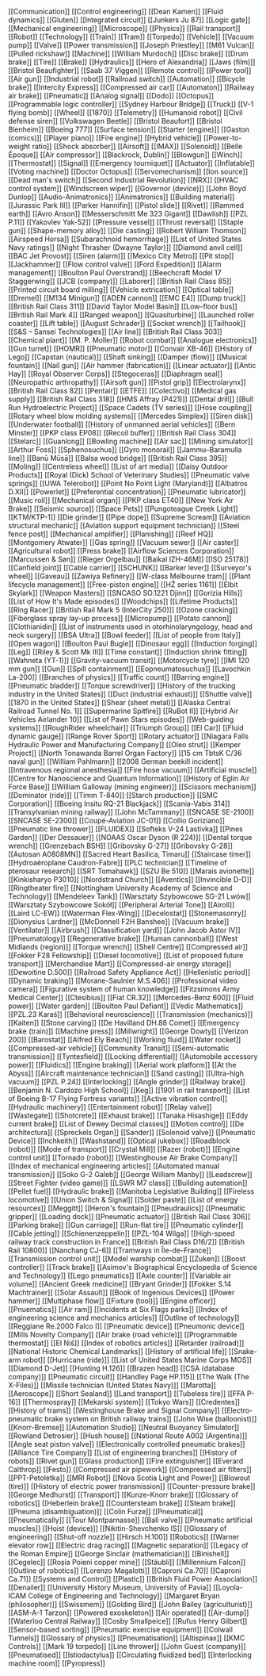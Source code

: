 [[Communication]]
[[Control engineering]]
[[Dean Kamen]]
[[Fluid dynamics]]
[[Gluten]]
[[Integrated circuit]]
[[Junkers Ju 87]]
[[Logic gate]]
[[Mechanical engineering]]
[[Microscope]]
[[Physics]]
[[Rail transport]]
[[Robot]]
[[Technology]]
[[Train]]
[[Tram]]
[[Torpedo]]
[[Vehicle]]
[[Vacuum pump]]
[[Valve]]
[[Power transmission]]
[[Joseph Priestley]]
[[M61 Vulcan]]
[[Pulled rickshaw]]
[[Machine]]
[[William Murdoch]]
[[Disc brake]]
[[Drum brake]]
[[Tire]]
[[Brake]]
[[Hydraulics]]
[[Hero of Alexandria]]
[[Jaws (film)]]
[[Bristol Beaufighter]]
[[Saab 37 Viggen]]
[[Remote control]]
[[Power tool]]
[[Air gun]]
[[Industrial robot]]
[[Railroad switch]]
[[Automation]]
[[Bicycle brake]]
[[Intercity Express]]
[[Compressed air car]]
[[Automaton]]
[[Railway air brake]]
[[Pneumatic]]
[[Analog signal]]
[[Dodo]]
[[Octopus]]
[[Programmable logic controller]]
[[Sydney Harbour Bridge]]
[[Truck]]
[[V-1 flying bomb]]
[[Wheel]]
[[1870]]
[[Telemetry]]
[[Humanoid robot]]
[[Civil defense siren]]
[[Volkswagen Beetle]]
[[Bristol Beaufort]]
[[Bristol Blenheim]]
[[Boeing 777]]
[[Surface tension]]
[[Starter (engine)]]
[[Gaston (comics)]]
[[Player piano]]
[[Fire engine]]
[[Hybrid vehicle]]
[[Power-to-weight ratio]]
[[Shock absorber]]
[[Airsoft]]
[[IMAX]]
[[Solenoid]]
[[Belle Époque]]
[[Air compressor]]
[[Blackrock, Dublin]]
[[Blowgun]]
[[Winch]]
[[Thermostat]]
[[Signal]]
[[Emergency tourniquet]]
[[Actuator]]
[[Inflatable]]
[[Voting machine]]
[[Doctor Octopus]]
[[Servomechanism]]
[[Ion source]]
[[Dead man's switch]]
[[Second Industrial Revolution]]
[[NRX]]
[[HVAC control system]]
[[Windscreen wiper]]
[[Governor (device)]]
[[John Boyd Dunlop]]
[[Audio-Animatronics]]
[[Animatronics]]
[[Building material]]
[[Jurassic Park III]]
[[Parker Hannifin]]
[[Pistol slide]]
[[Rivet]]
[[Rammed earth]]
[[Avro Anson]]
[[Messerschmitt Me 323 Gigant]]
[[Dawlish]]
[[PZL P.11]]
[[Yakovlev Yak-52]]
[[Pressure vessel]]
[[Thrust reversal]]
[[Staple gun]]
[[Shape-memory alloy]]
[[Die casting]]
[[Robert William Thomson]]
[[Airspeed Horsa]]
[[Subarachnoid hemorrhage]]
[[List of United States Navy ratings]]
[[Night Thrasher (Dwayne Taylor)]]
[[Diamond anvil cell]]
[[BAC Jet Provost]]
[[Siren (alarm)]]
[[Mexico City Metro]]
[[Pit stop]]
[[Jackhammer]]
[[Flow control valve]]
[[Ford Expedition]]
[[Alarm management]]
[[Boulton Paul Overstrand]]
[[Beechcraft Model 17 Staggerwing]]
[[JCB (company)]]
[[Laborer]]
[[British Rail Class 85]]
[[Printed circuit board milling]]
[[Vehicle extrication]]
[[Optical table]]
[[Dremel]]
[[M134 Minigun]]
[[ADEN cannon]]
[[EMC E4]]
[[Dump truck]]
[[British Rail Class 311]]
[[David Taylor Model Basin]]
[[Low-floor bus]]
[[British Rail Mark 4]]
[[Ranged weapon]]
[[Quasiturbine]]
[[Launched roller coaster]]
[[Lift table]]
[[August Schrader]]
[[Socket wrench]]
[[Tailhook]]
[[S&S – Sansei Technologies]]
[[Air line]]
[[British Rail Class 303]]
[[Chemical plant]]
[[M. P. Moller]]
[[Robot combat]]
[[Analogue electronics]]
[[Gun turret]]
[[HOMR]]
[[Pneumatic motor]]
[[Convair XB-46]]
[[History of Lego]]
[[Capstan (nautical)]]
[[Shaft sinking]]
[[Damper (flow)]]
[[Musical fountain]]
[[Nail gun]]
[[Air hammer (fabrication)]]
[[Linear actuator]]
[[Antic Hay]]
[[Royal Observer Corps]]
[[Stegoceras]]
[[Diaphragm seal]]
[[Neuropathic arthropathy]]
[[Airsoft gun]]
[[Pistol grip]]
[[Electrolarynx]]
[[British Rail Class 82]]
[[Pentair]]
[[ETFE]]
[[Colectivo]]
[[Medical gas supply]]
[[British Rail Class 318]]
[[HMS Affray (P421)]]
[[Dental drill]]
[[Bull Run Hydroelectric Project]]
[[Space Cadets (TV series)]]
[[Hose coupling]]
[[Rotary wheel blow molding systems]]
[[Mercedes Simplex]]
[[Siren disk]]
[[Underwater football]]
[[History of unmanned aerial vehicles]]
[[Bern Minster]]
[[PKP class EP08]]
[[Recoil buffer]]
[[British Rail Class 304]]
[[Stelarc]]
[[Guanlong]]
[[Bowling machine]]
[[Air sac]]
[[Mining simulator]]
[[Arthur Foss]]
[[Sphenosuchus]]
[[Gyro monorail]]
[[Jammu–Baramulla line]]
[[Banū Mūsā]]
[[Balsa wood bridge]]
[[British Rail Class 395]]
[[Moling]]
[[Centreless wheel]]
[[List of art media]]
[[Daisy Outdoor Products]]
[[Royal (Dick) School of Veterinary Studies]]
[[Pneumatic valve springs]]
[[UWA Telerobot]]
[[Point No Point Light (Maryland)]]
[[Albatros D.XII]]
[[Powerlet]]
[[Preferential concentration]]
[[Pneumatic lubricator]]
[[Music roll]]
[[Mechanical organ]]
[[PKP class ET40]]
[[New York Air Brake]]
[[Seismic source]]
[[Space Pets]]
[[Pungoteague Creek Light]]
[[KTM/KTP-1]]
[[Die grinder]]
[[Pipe dope]]
[[Supreme Scream]]
[[Aviation structural mechanic]]
[[Aviation support equipment technician]]
[[Steel fence post]]
[[Mechanical amplifier]]
[[Planishing]]
[[Reef HQ]]
[[Montgomery Atwater]]
[[Gas spring]]
[[Vacuum sewer]]
[[Air caster]]
[[Agricultural robot]]
[[Press brake]]
[[Airflow Sciences Corporation]]
[[Marcussen & Søn]]
[[Rieger Orgelbau]]
[[Baikal IZH-46M]]
[[ISO 25178]]
[[Canfield joint]]
[[Cable carrier]]
[[SCHUNK]]
[[Barker lever]]
[[Surveyor's wheel]]
[[Gaveau]]
[[Zawiya Refinery]]
[[W-class Melbourne tram]]
[[Plant lifecycle management]]
[[Free-piston engine]]
[[HŽ series 1161]]
[[Elbit Skylark]]
[[Weapon Masters]]
[[SNCASO SO.1221 Djinn]]
[[Gorizia Hills]]
[[List of How It's Made episodes]]
[[Woodchips]]
[[Lifetime Products]]
[[Ring Racer]]
[[British Rail Mark 5 (InterCity 250)]]
[[Ozone cracking]]
[[Fiberglass spray lay-up process]]
[[Micropump]]
[[Potato cannon]]
[[Clothianidin]]
[[List of instruments used in otorhinolaryngology, head and neck surgery]]
[[BSA Ultra]]
[[Bowl feeder]]
[[List of people from Italy]]
[[Open wagon]]
[[Boulton Paul Bugle]]
[[Dinosaur egg]]
[[Induction forging]]
[[Leg]]
[[Riley & Scott Mk III]]
[[Time constant]]
[[Induction shrink fitting]]
[[Wahneta (YT-1)]]
[[Gravity-vacuum transit]]
[[Motorcycle tyre]]
[[IMI 120 mm gun]]
[[Gun]]
[[Spill containment]]
[[Eopneumatosuchus]]
[[Lavochkin La-200]]
[[Branches of physics]]
[[Traffic count]]
[[Barring engine]]
[[Pneumatic bladder]]
[[Torque screwdriver]]
[[History of the trucking industry in the United States]]
[[Duct (industrial exhaust)]]
[[Shuttle valve]]
[[1870 in the United States]]
[[Shear (sheet metal)]]
[[Alaska Central Railroad Tunnel No. 1]]
[[Supermarine Spitfire]]
[[RuBot II]]
[[Hybrid Air Vehicles Airlander 10]]
[[List of Pawn Stars episodes]]
[[Web-guiding systems]]
[[RoughRider wheelchair]]
[[Triumph Group]]
[[El Car]]
[[Fluid dynamic gauge]]
[[Range Rover Sport]]
[[Rotary actuator]]
[[Niagara Falls Hydraulic Power and Manufacturing Company]]
[[Oleo strut]]
[[Kemper Project]]
[[North Tonawanda Barrel Organ Factory]]
[[15 cm TbtsK C/36 naval gun]]
[[William Pahlmann]]
[[2008 German beekill incident]]
[[Intravenous regional anesthesia]]
[[Fire hose vacuum]]
[[Artificial muscle]]
[[Centre for Nanoscience and Quantum Information]]
[[History of Eglin Air Force Base]]
[[William Galloway (mining engineer)]]
[[Scissors mechanism]]
[[Dominator (ride)]]
[[Timm T-840]]
[[Starch production]]
[[SMC Corporation]]
[[Boeing Insitu RQ-21 Blackjack]]
[[Scania-Vabis 314]]
[[Transylvanian mining railway]]
[[John McTammany]]
[[SNCASE SE-2100]]
[[SNCASE SE-2300]]
[[Coupé-Aviation JC-01]]
[[Collio Goriziano]]
[[Pneumatic line thrower]]
[[FLUIDEX]]
[[Softeks V-24 Lastivka]]
[[Pines Garden]]
[[Der Dessauer]]
[[NOAAS Oscar Dyson (R 224)]]
[[Dental torque wrench]]
[[Grenzebach BSH]]
[[Gribovsky G-27]]
[[Gribovsky G-28]]
[[Autosan A0808MN]]
[[Sacred Heart Basilica, Timaru]]
[[Staircase timer]]
[[Hydroaéroplane Caudron-Fabre]]
[[PLC technician]]
[[Timeline of pterosaur research]]
[[SRT Tomahawk]]
[[SZU Be 510]]
[[Marais avionette]]
[[Kinkisharyo P3010]]
[[Nordstrand Church]]
[[Aventics]]
[[Invincible D-D]]
[[Ringtheater fire]]
[[Nottingham University Academy of Science and Technology]]
[[Mendeleev Tank]]
[[Warsztaty Szybowcowe SG-21 Lwów]]
[[Warsztaty Szybowcowe Sokół]]
[[Peripheral Arterial Tone]]
[[Airoll]]
[[Laird LC-EW]]
[[Waterman Flex-Wing]]
[[Decelostat]]
[[Stonemasonry]]
[[Dionysius Lardner]]
[[McDonnell F2H Banshee]]
[[Vacuum brake]]
[[Ventilator]]
[[Airbrush]]
[[Classification yard]]
[[John Jacob Astor IV]]
[[Pneumatology]]
[[Regenerative brake]]
[[Human cannonball]]
[[West Midlands (region)]]
[[Torque wrench]]
[[Shell Centre]]
[[Compressed air]]
[[Fokker F28 Fellowship]]
[[Diesel locomotive]]
[[List of proposed future transport]]
[[Merchandise Mart]]
[[Compressed-air energy storage]]
[[Dewoitine D.500]]
[[Railroad Safety Appliance Act]]
[[Hellenistic period]]
[[Dynamic braking]]
[[Morane-Saulnier M.S.406]]
[[Professional video camera]]
[[Figurative system of human knowledge]]
[[Fitzsimons Army Medical Center]]
[[Ctesibius]]
[[Fiat CR.32]]
[[Mercedes-Benz 600]]
[[Fluid power]]
[[Water garden]]
[[Boulton Paul Defiant]]
[[Vedic Mathematics]]
[[PZL.23 Karaś]]
[[Behavioral neuroscience]]
[[Transmission (mechanics)]]
[[Kaiten]]
[[Stone carving]]
[[De Havilland DH.88 Comet]]
[[Emergency brake (train)]]
[[Machine press]]
[[Millwright]]
[[George Dowty]]
[[Verizon 200]]
[[Barostat]]
[[Alfred Ely Beach]]
[[Working fluid]]
[[Water rocket]]
[[Compressed-air vehicle]]
[[Community Transit]]
[[Semi-automatic transmission]]
[[Tyntesfield]]
[[Locking differential]]
[[Automobile accessory power]]
[[Fluidics]]
[[Engine braking]]
[[Aerial work platform]]
[[At the Abyss]]
[[Aircraft maintenance technician]]
[[Sand casting]]
[[Ultra-high vacuum]]
[[PZL P.24]]
[[Interlocking]]
[[Angle grinder]]
[[Railway brake]]
[[Benjamin N. Cardozo High School]]
[[Keg]]
[[1901 in rail transport]]
[[List of Boeing B-17 Flying Fortress variants]]
[[Active vibration control]]
[[Hydraulic machinery]]
[[Entertainment robot]]
[[Relay valve]]
[[Wastegate]]
[[Shotcrete]]
[[Exhaust brake]]
[[Tanaka Hisashige]]
[[Eddy current brake]]
[[List of Dewey Decimal classes]]
[[Motion control]]
[[De architectura]]
[[Spreckels Organ]]
[[Sander]]
[[Solenoid valve]]
[[Pneumatic Device]]
[[Inchkeith]]
[[Washstand]]
[[Optical jukebox]]
[[Roadblock (robot)]]
[[Mode of transport]]
[[Crystal Mill]]
[[Razer (robot)]]
[[Engine control unit]]
[[Tornado (robot)]]
[[Westinghouse Air Brake Company]]
[[Index of mechanical engineering articles]]
[[Automated manual transmission]]
[[Soko G-2 Galeb]]
[[George William Manby]]
[[Leadscrew]]
[[Street Fighter (video game)]]
[[LSWR M7 class]]
[[Building automation]]
[[Pellet fuel]]
[[Hydraulic brake]]
[[Manitoba Legislative Building]]
[[Fireless locomotive]]
[[Union Switch & Signal]]
[[Solder paste]]
[[List of energy resources]]
[[Meggitt]]
[[Heron's fountain]]
[[Pneudraulics]]
[[Pneumatic gripper]]
[[Loading dock]]
[[Pneumatic actuator]]
[[British Rail Class 306]]
[[Parking brake]]
[[Gun carriage]]
[[Run-flat tire]]
[[Pneumatic cylinder]]
[[Cable jetting]]
[[Schienenzeppelin]]
[[PZL-104 Wilga]]
[[High-speed railway track construction in France]]
[[British Rail Class D16/2]]
[[British Rail 10800]]
[[Nanchang CJ-6]]
[[Tramways in Île-de-France]]
[[Transmission control unit]]
[[Model warship combat]]
[[Zuken]]
[[Boost controller]]
[[Track brake]]
[[Asimov's Biographical Encyclopedia of Science and Technology]]
[[Lego pneumatics]]
[[Axle counter]]
[[Variable air volume]]
[[Ancient Greek medicine]]
[[Bryant Grinder]]
[[Fokker S.14 Machtrainer]]
[[Solar Assault]]
[[Book of Ingenious Devices]]
[[Power hammer]]
[[Multiphase flow]]
[[Fixture (tool)]]
[[Engine officer]]
[[Pnuematics]]
[[Air ram]]
[[Incidents at Six Flags parks]]
[[Index of engineering science and mechanics articles]]
[[Outline of technology]]
[[Reggiane Re.2000 Falco I]]
[[Pneumatic device]]
[[Pneumonic device]]
[[Mills Novelty Company]]
[[Air brake (road vehicle)]]
[[Programmable thermostat]]
[[EI Niš]]
[[Index of robotics articles]]
[[Retarder (railroad)]]
[[National Historic Chemical Landmarks]]
[[History of artificial life]]
[[Snake-arm robot]]
[[Hurricane (ride)]]
[[List of United States Marine Corps MOS]]
[[Diamond D-Jet]]
[[Hunting H.126]]
[[Brazen head]]
[[CSA (database company)]]
[[Pneumatic circuit]]
[[Handley Page HP.115]]
[[The Walk (The X-Files)]]
[[Missile technician (United States Navy)]]
[[Marotta]]
[[Aeroscope]]
[[Short Sealand]]
[[Land transport]]
[[Tubeless tire]]
[[FFA P-16]]
[[Thermospray]]
[[Mekarski system]]
[[Tokyo Wars]]
[[Credentes]]
[[History of trams]]
[[Westinghouse Brake and Signal Company]]
[[Electro-pneumatic brake system on British railway trains]]
[[John Wise (balloonist)]]
[[Knorr-Bremse]]
[[Automation Studio]]
[[Neutral Buoyancy Simulator]]
[[Rowland Detrosier]]
[[Hush house]]
[[National Route A002 (Argentina)]]
[[Angle seat piston valve]]
[[Electronically controlled pneumatic brakes]]
[[Alliance Tire Company]]
[[List of engineering branches]]
[[History of robots]]
[[Rivet gun]]
[[Glass production]]
[[Fire extinguisher]]
[[Everard Calthrop]]
[[Festo]]
[[Compressed air pipework]]
[[Compressed air filters]]
[[PPT-Petoletka]]
[[MRI Robot]]
[[Nova Scotia Light and Power]]
[[Blowout (tire)]]
[[History of electric power transmission]]
[[Counter-pressure brake]]
[[George Medhurst]]
[[Transport]]
[[Kunze-Knorr brake]]
[[Glossary of robotics]]
[[Heberlein brake]]
[[Countersteam brake]]
[[Steam brake]]
[[Pneuma (disambiguation)]]
[[Colin Furze]]
[[Pneumatical]]
[[Pneumatically]]
[[Tour Montparnasse]]
[[Ball valve]]
[[Pneumatic artificial muscles]]
[[Hoist (device)]]
[[Nikitin-Shevchenko IS]]
[[Glossary of engineering]]
[[Shut-off nozzle]]
[[Hirsch H.100]]
[[Robotics]]
[[Warner elevator row]]
[[Electric drag racing]]
[[Magnetic separation]]
[[Legacy of the Roman Empire]]
[[George Sinclair (mathematician)]]
[[Binishell]]
[[Cegelec]]
[[Roșia Poieni copper mine]]
[[Stäubli]]
[[Millennium Falcon]]
[[Outline of robotics]]
[[Lorenzo Magalotti]]
[[Caproni Ca.70]]
[[Caproni Ca.71]]
[[Systems and Control]]
[[Plastic]]
[[British Fluid Power Association]]
[[Denailer]]
[[University History Museum, University of Pavia]]
[[Loyola-ICAM College of Engineering and Technology]]
[[Margaret Bryan (philosopher)]]
[[Swissmem]]
[[Golding Bird]]
[[John Bailey (agriculturist)]]
[[ASM-A-1 Tarzon]]
[[Powered exoskeleton]]
[[Air operated]]
[[Air-dump]]
[[Waterloo Central Railway]]
[[Cosby Smallpeice]]
[[Rufus Henry Gilbert]]
[[Sensor-based sorting]]
[[Pneumatic exercise equipment]]
[[Colwall Tunnels]]
[[Glossary of physics]]
[[Pneumatisation]]
[[Altispinax]]
[[KMC Controls]]
[[Mark 19 torpedo]]
[[Line thrower]]
[[John Guest (company)]]
[[Pneumatised]]
[[Istiodactylus]]
[[Circulating fluidized bed]]
[[Interlocking machine room]]
[[Pyropress]]
